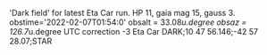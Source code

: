 'Dark field' for latest Eta Car run. HP 11, gaia mag 15, gauss 3.
obstime='2022-02-07T01:54:0'
obsalt = 33.08*u.degree
obsaz = 126.7*u.degree
UTC correction -3
Eta Car DARK;10 47 56.146;-42 57 28.07;STAR

